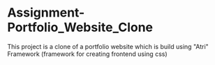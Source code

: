 # Assignment-Portfolio_Website_Clone
 This project is a clone of a portfolio website which is build using "Atri" Framework (framework for creating frontend using css)
